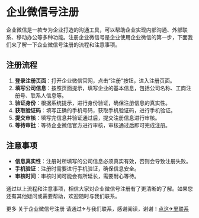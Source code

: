 # 企业微信号注册

企业微信是一款专为企业打造的沟通工具，可以帮助企业实现内部沟通、外部联系、移动办公等多种功能。注册企业微信号是企业使用企业微信的第一步，下面我们来了解一下企业微信号注册的流程和注意事项。

## 注册流程

1. **登录注册页面**：打开企业微信官网，点击“注册”按钮，进入注册页面。
2. **填写公司信息**：按照页面提示，填写企业的基本信息，包括公司名称、工商注册号、联系人信息等。
3. **验证身份**：根据系统提示，进行身份验证，确保注册信息的真实性。
4. **获取验证码**：填写正确的手机号码，获取手机验证码，进行手机验证。
5. **提交审核**：填写完信息并验证通过后，提交注册信息进行审核。
6. **等待审批**：等待企业微信官方进行审核，审核通过后即可完成注册。

## 注意事项

- **信息真实性**：注册时所填写的公司信息必须真实有效，否则会导致注册失败。
- **手机验证**：注册时需要进行手机验证，确保信息安全。
- **审核时间**：审核时间可能会有所延长，需要耐心等待。

通过以上流程和注意事项，相信大家对企业微信号注册有了更清晰的了解。如果您还有其他疑问或需要帮助，欢迎随时与我们联系。

更多 关于企业微信号注册 请通过✈与我们联系，感谢阅读，谢谢！[点这✈里联系](https://d.k02.cc)